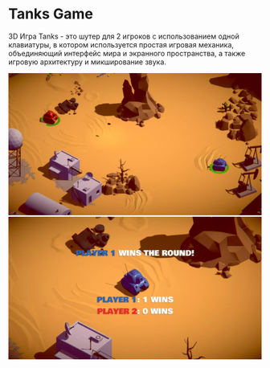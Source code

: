 # Tanks Game

3D Игра Tanks - это шутер для 2 игроков с использованием одной клавиатуры, в котором используется простая игровая механика, объединяющий интерфейс мира и экранного пространства, а также игровую архитектуру и микширование звука.




<p align="center">

 <img  src="Images/playing.jpg" width="600px" >
 </br>
 <img  src="Images/winner_annoucement.jpg" width="600px" >
 </br>
</p>




